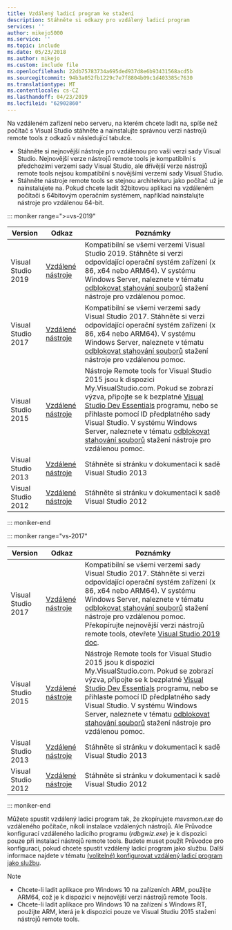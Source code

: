 ```yaml
---
title: Vzdálený ladicí program ke stažení
description: Stáhněte si odkazy pro vzdálený ladicí program
services: ''
author: mikejo5000
ms.service: ''
ms.topic: include
ms.date: 05/23/2018
ms.author: mikejo
ms.custom: include file
ms.openlocfilehash: 22db75783734a695ded937d8e6b93431568acd5b
ms.sourcegitcommit: 94b3a052fb1229c7e7f8804b09c1d403385c7630
ms.translationtype: MT
ms.contentlocale: cs-CZ
ms.lasthandoff: 04/23/2019
ms.locfileid: "62902860"
---
```

Na vzdáleném zařízení nebo serveru, na kterém chcete ladit na, spíše než počítač s Visual Studio stáhněte a nainstalujte správnou verzi nástrojů remote tools z odkazů v následující tabulce.

- Stáhněte si nejnovější nástroje pro vzdálenou pro vaši verzi sady Visual Studio. Nejnovější verze nástrojů remote tools je kompatibilní s předchozími verzemi sady Visual Studio, ale dřívější verze nástrojů remote tools nejsou kompatibilní s novějšími verzemi sady Visual Studio.
- Stáhněte nástroje remote tools se stejnou architekturu jako počítač už je nainstalujete na. Pokud chcete ladit 32bitovou aplikaci na vzdáleném počítači s 64bitovým operačním systémem, například nainstalujte nástroje pro vzdálenou 64-bit.

::: moniker range=">=vs-2019"

|Version|Odkaz|Poznámky|
|-|-|-|
|Visual Studio 2019|[Vzdálené nástroje](https://visualstudio.microsoft.com/downloads/?q=remote+tools#remote-tools-for-visual-studio-2019)|Kompatibilní se všemi verzemi Visual Studio 2019. Stáhněte si verzi odpovídající operační systém zařízení (x 86, x64 nebo ARM64). V systému Windows Server, naleznete v tématu [odblokovat stahování souborů](../../debugger/remote-debugging-unblock-file-download.md) stažení nástroje pro vzdálenou pomoc.|
|Visual Studio 2017|[Vzdálené nástroje](https://my.visualstudio.com/Downloads?q=remote%20tools%20visual%20studio%202017)|Kompatibilní se všemi verzemi sady Visual Studio 2017. Stáhněte si verzi odpovídající operační systém zařízení (x 86, x64 nebo ARM64). V systému Windows Server, naleznete v tématu [odblokovat stahování souborů](../../debugger/remote-debugging-unblock-file-download.md) stažení nástroje pro vzdálenou pomoc.|
|Visual Studio 2015|[Vzdálené nástroje](https://my.visualstudio.com/Downloads?q=remote%20tools%20visual%20studio%202015)|Nástroje Remote tools for Visual Studio 2015 jsou k dispozici My.VisualStudio.com. Pokud se zobrazí výzva, připojte se k bezplatné [Visual Studio Dev Essentials](https://visualstudio.microsoft.com/dev-essentials/) programu, nebo se přihlaste pomocí ID předplatného sady Visual Studio. V systému Windows Server, naleznete v tématu [odblokovat stahování souborů](../../debugger/remote-debugging-unblock-file-download.md) stažení nástroje pro vzdálenou pomoc.|
|Visual Studio 2013|[Vzdálené nástroje](/previous-versions/visualstudio/visual-studio-2013/bt727f1t(v=vs.120)#installing-the-remote-tools)|Stáhněte si stránku v dokumentaci k sadě Visual Studio 2013|
|Visual Studio 2012|[Vzdálené nástroje](/previous-versions/visualstudio/visual-studio-2012/bt727f1t(v=vs.110)#installing-the-remote-tools)|Stáhněte si stránku v dokumentaci k sadě Visual Studio 2012|

::: moniker-end

::: moniker range="vs-2017"

|Version|Odkaz|Poznámky|
|-|-|-|
|Visual Studio 2017|[Vzdálené nástroje](https://my.visualstudio.com/Downloads?q=remote%20tools%20visual%20studio%202017)|Kompatibilní se všemi verzemi sady Visual Studio 2017. Stáhněte si verzi odpovídající operační systém zařízení (x 86, x64 nebo ARM64). V systému Windows Server, naleznete v tématu [odblokovat stahování souborů](../../debugger/remote-debugging-unblock-file-download.md) stažení nástroje pro vzdálenou pomoc. Překopírujte nejnovější verzi nástrojů remote tools, otevřete [Visual Studio 2019 doc](../../debugger/remote-debugging.md?view=vs-2019).|
|Visual Studio 2015|[Vzdálené nástroje](https://my.visualstudio.com/Downloads?q=remote%20tools%20visual%20studio%202015)|Nástroje Remote tools for Visual Studio 2015 jsou k dispozici My.VisualStudio.com. Pokud se zobrazí výzva, připojte se k bezplatné [Visual Studio Dev Essentials](https://visualstudio.microsoft.com/dev-essentials/) programu, nebo se přihlaste pomocí ID předplatného sady Visual Studio. V systému Windows Server, naleznete v tématu [odblokovat stahování souborů](../../debugger/remote-debugging-unblock-file-download.md) stažení nástroje pro vzdálenou pomoc.|
|Visual Studio 2013|[Vzdálené nástroje](/previous-versions/visualstudio/visual-studio-2013/bt727f1t(v=vs.120)#installing-the-remote-tools)|Stáhněte si stránku v dokumentaci k sadě Visual Studio 2013|
|Visual Studio 2012|[Vzdálené nástroje](/previous-versions/visualstudio/visual-studio-2012/bt727f1t(v=vs.110)#installing-the-remote-tools)|Stáhněte si stránku v dokumentaci k sadě Visual Studio 2012|

::: moniker-end

Můžete spustit vzdálený ladicí program tak, že zkopírujete *msvsmon.exe* do vzdáleného počítače, nikoli instalace vzdálených nástrojů. Ale Průvodce konfigurací vzdáleného ladicího programu (*rdbgwiz.exe*) je k dispozici pouze při instalaci nástrojů remote tools. Budete muset použít Průvodce pro konfiguraci, pokud chcete spustit vzdálený ladicí program jako službu. Další informace najdete v tématu [(volitelné) konfigurovat vzdálený ladicí program jako službu](../../debugger/remote-debugging.md#bkmk_configureService).

>[!NOTE]
>- Chcete-li ladit aplikace pro Windows 10 na zařízeních ARM, použijte ARM64, což je k dispozici v nejnovější verzi nástrojů remote Tools.
>- Chcete-li ladit aplikace pro Windows 10 na zařízení s Windows RT, použijte ARM, která je k dispozici pouze ve Visual Studiu 2015 stažení nástrojů remote tools.
